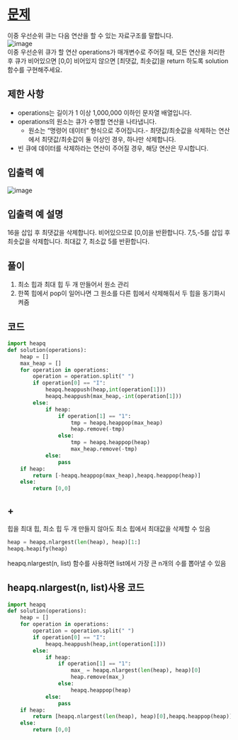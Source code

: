# [문제](https://programmers.co.kr/learn/courses/30/lessons/42628)  
이중 우선순위 큐는 다음 연산을 할 수 있는 자료구조를 말합니다.  
![image](https://user-images.githubusercontent.com/59672592/144704653-e5e9b614-6072-4cca-b424-1bdd77844399.png)  
이중 우선순위 큐가 할 연산 operations가 매개변수로 주어질 때, 모든 연산을 처리한 후 큐가 비어있으면 [0,0] 비어있지 않으면 [최댓값, 최솟값]을 return 하도록 solution 함수를 구현해주세요.


## 제한 사항  
- operations는 길이가 1 이상 1,000,000 이하인 문자열 배열입니다.
- operations의 원소는 큐가 수행할 연산을 나타냅니다.
    - 원소는 “명령어 데이터” 형식으로 주어집니다.- 최댓값/최솟값을 삭제하는 연산에서 최댓값/최솟값이 둘 이상인 경우, 하나만 삭제합니다.
- 빈 큐에 데이터를 삭제하라는 연산이 주어질 경우, 해당 연산은 무시합니다.
## 입출력 예  
![image](https://user-images.githubusercontent.com/59672592/144704673-445e02f4-f103-4069-b9f2-95af95df10f0.png)
## 입출력 예 설명
16을 삽입 후 최댓값을 삭제합니다. 비어있으므로 [0,0]을 반환합니다.
7,5,-5를 삽입 후 최솟값을 삭제합니다. 최대값 7, 최소값 5를 반환합니다.
## 풀이  
1. 최소 힙과 최대 힙 두 개 만들어서 원소 관리  
1. 한쪽 힙에서 pop이 일어나면 그 원소를 다른 힙에서 삭제해줘서 두 힙을 동기화시켜줌
## 코드  

```python
import heapq
def solution(operations):
    heap = []
    max_heap = []
    for operation in operations:
        operation = operation.split(" ")
        if operation[0] == "I":
            heapq.heappush(heap,int(operation[1]))
            heapq.heappush(max_heap,-int(operation[1]))
        else:
            if heap:
                if operation[1] == "1":
                    tmp = heapq.heappop(max_heap)
                    heap.remove(-tmp)
                else:
                    tmp = heapq.heappop(heap)
                    max_heap.remove(-tmp)
            else:
                pass
    if heap:
        return [-heapq.heappop(max_heap),heapq.heappop(heap)]
    else:
        return [0,0]
```
## +  
힙을 최대 힙, 최소 힙 두 개 만들지 않아도 최소 힙에서 최대값을 삭제할 수 있음  
```python
heap = heapq.nlargest(len(heap), heap)[1:]
heapq.heapify(heap)
```
heapq.nlargest(n, list) 함수를 사용하면 list에서 가장 큰 n개의 수를 뽑아낼 수 있음  
## heapq.nlargest(n, list)사용 코드
```python
import heapq
def solution(operations):
    heap = []
    for operation in operations:
        operation = operation.split(" ")
        if operation[0] == "I":
            heapq.heappush(heap,int(operation[1]))
        else:
            if heap:
                if operation[1] == "1":
                    max_ = heapq.nlargest(len(heap), heap)[0]
                    heap.remove(max_)
                else:
                    heapq.heappop(heap)
            else:
                pass
    if heap:
        return [heapq.nlargest(len(heap), heap)[0],heapq.heappop(heap)]
    else:
        return [0,0]
```
